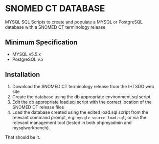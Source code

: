 SNOMED CT DATABASE 
===============
MYSQL SQL Scripts to create and populate a MYSQL or PostgreSQL database with a SNOMED CT terminology release


Minimum Specification
---------------------
- MYSQL v5.5.x
- PostgreSQL v.x


Installation
------------
1. Download the SNOMED CT terminology release from the IHTSDO web site
2. Create the database using the db appropriate environment.sql script
3. Edit the db appropriate load.sql script with the correct location of the SNOMED CT release files
4. Load the database created using the edited load.sql script from the relevant command prompt, e.g. `mysql> source load.sql`, or via the relevant management tool (tested in both phpmyadmin and mysqlworkbench).

That should be it.
